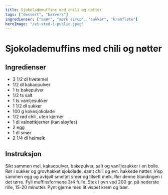 ```yaml
---
title: Sjokolademuffins med chili og nøtter
tags: ["dessert", "bakverk"]
ingredienser: ["smør", "mørk sirup", "sukker", "kremfløte"]
heroImage: "/et-sted-i-public.jpeg"
---
```


# Sjokolademuffins med chili og nøtter

## Ingredienser

- 3 1/2 dl hvetemel
- 1/2 dl kakaopulver
- 1 ts bakepulver
- 1/2 ts salt
- 1 ts vaniljesukker
- 1 1/2 dl sukker
- 100 g kokesjokolade
- 1/2 rød chili, uten kjerner
- 1 dl valnøttkjerner (kan sløyfes)
- 2 egg
- 1 dl smør
- 2 1/4 dl helmelk

## Instruksjon

Sikt sammen mel, kakaopulver, bakepulver, salt og vaniljesukker i en bolle. Rør i sukker og grovhakket sjokolade, samt chili og evt. hakkede nøtter. Visp sammen egg og avkjølt smeltet smør og tilsett melk. Rør denne blandingen i det tørre. Fyll muffinsformene 3/4 fulle. Stek i ovn ved 200 gr. på nederste rille, 15-20 minutter. Pynt gjerne med lit vispet krem og bær.
